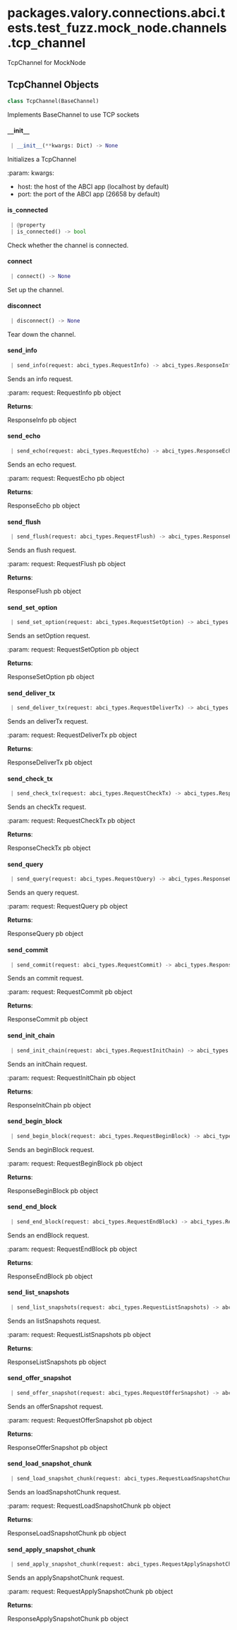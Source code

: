 <a name="packages.valory.connections.abci.tests.test_fuzz.mock_node.channels.tcp_channel"></a>
# packages.valory.connections.abci.tests.test`_`fuzz.mock`_`node.channels.tcp`_`channel

TcpChannel for MockNode

<a name="packages.valory.connections.abci.tests.test_fuzz.mock_node.channels.tcp_channel.TcpChannel"></a>
## TcpChannel Objects

```python
class TcpChannel(BaseChannel)
```

Implements BaseChannel to use TCP sockets

<a name="packages.valory.connections.abci.tests.test_fuzz.mock_node.channels.tcp_channel.TcpChannel.__init__"></a>
#### `__`init`__`

```python
 | __init__(**kwargs: Dict) -> None
```

Initializes a TcpChannel

:param: kwargs:
- host: the host of the ABCI app (localhost by default)
- port: the port of the ABCI app (26658 by default)

<a name="packages.valory.connections.abci.tests.test_fuzz.mock_node.channels.tcp_channel.TcpChannel.is_connected"></a>
#### is`_`connected

```python
 | @property
 | is_connected() -> bool
```

Check whether the channel is connected.

<a name="packages.valory.connections.abci.tests.test_fuzz.mock_node.channels.tcp_channel.TcpChannel.connect"></a>
#### connect

```python
 | connect() -> None
```

Set up the channel.

<a name="packages.valory.connections.abci.tests.test_fuzz.mock_node.channels.tcp_channel.TcpChannel.disconnect"></a>
#### disconnect

```python
 | disconnect() -> None
```

Tear down the channel.

<a name="packages.valory.connections.abci.tests.test_fuzz.mock_node.channels.tcp_channel.TcpChannel.send_info"></a>
#### send`_`info

```python
 | send_info(request: abci_types.RequestInfo) -> abci_types.ResponseInfo
```

Sends an info request.

:param: request: RequestInfo pb object

**Returns**:

ResponseInfo pb object

<a name="packages.valory.connections.abci.tests.test_fuzz.mock_node.channels.tcp_channel.TcpChannel.send_echo"></a>
#### send`_`echo

```python
 | send_echo(request: abci_types.RequestEcho) -> abci_types.ResponseEcho
```

Sends an echo request.

:param: request: RequestEcho pb object

**Returns**:

ResponseEcho pb object

<a name="packages.valory.connections.abci.tests.test_fuzz.mock_node.channels.tcp_channel.TcpChannel.send_flush"></a>
#### send`_`flush

```python
 | send_flush(request: abci_types.RequestFlush) -> abci_types.ResponseFlush
```

Sends an flush request.

:param: request: RequestFlush pb object

**Returns**:

ResponseFlush pb object

<a name="packages.valory.connections.abci.tests.test_fuzz.mock_node.channels.tcp_channel.TcpChannel.send_set_option"></a>
#### send`_`set`_`option

```python
 | send_set_option(request: abci_types.RequestSetOption) -> abci_types.ResponseSetOption
```

Sends an setOption request.

:param: request: RequestSetOption pb object

**Returns**:

ResponseSetOption pb object

<a name="packages.valory.connections.abci.tests.test_fuzz.mock_node.channels.tcp_channel.TcpChannel.send_deliver_tx"></a>
#### send`_`deliver`_`tx

```python
 | send_deliver_tx(request: abci_types.RequestDeliverTx) -> abci_types.ResponseDeliverTx
```

Sends an deliverTx request.

:param: request: RequestDeliverTx pb object

**Returns**:

ResponseDeliverTx pb object

<a name="packages.valory.connections.abci.tests.test_fuzz.mock_node.channels.tcp_channel.TcpChannel.send_check_tx"></a>
#### send`_`check`_`tx

```python
 | send_check_tx(request: abci_types.RequestCheckTx) -> abci_types.ResponseCheckTx
```

Sends an checkTx request.

:param: request: RequestCheckTx pb object

**Returns**:

ResponseCheckTx pb object

<a name="packages.valory.connections.abci.tests.test_fuzz.mock_node.channels.tcp_channel.TcpChannel.send_query"></a>
#### send`_`query

```python
 | send_query(request: abci_types.RequestQuery) -> abci_types.ResponseQuery
```

Sends an query request.

:param: request: RequestQuery pb object

**Returns**:

ResponseQuery pb object

<a name="packages.valory.connections.abci.tests.test_fuzz.mock_node.channels.tcp_channel.TcpChannel.send_commit"></a>
#### send`_`commit

```python
 | send_commit(request: abci_types.RequestCommit) -> abci_types.ResponseCommit
```

Sends an commit request.

:param: request: RequestCommit pb object

**Returns**:

ResponseCommit pb object

<a name="packages.valory.connections.abci.tests.test_fuzz.mock_node.channels.tcp_channel.TcpChannel.send_init_chain"></a>
#### send`_`init`_`chain

```python
 | send_init_chain(request: abci_types.RequestInitChain) -> abci_types.ResponseInitChain
```

Sends an initChain request.

:param: request: RequestInitChain pb object

**Returns**:

ResponseInitChain pb object

<a name="packages.valory.connections.abci.tests.test_fuzz.mock_node.channels.tcp_channel.TcpChannel.send_begin_block"></a>
#### send`_`begin`_`block

```python
 | send_begin_block(request: abci_types.RequestBeginBlock) -> abci_types.ResponseBeginBlock
```

Sends an beginBlock request.

:param: request: RequestBeginBlock pb object

**Returns**:

ResponseBeginBlock pb object

<a name="packages.valory.connections.abci.tests.test_fuzz.mock_node.channels.tcp_channel.TcpChannel.send_end_block"></a>
#### send`_`end`_`block

```python
 | send_end_block(request: abci_types.RequestEndBlock) -> abci_types.ResponseEndBlock
```

Sends an endBlock request.

:param: request: RequestEndBlock pb object

**Returns**:

ResponseEndBlock pb object

<a name="packages.valory.connections.abci.tests.test_fuzz.mock_node.channels.tcp_channel.TcpChannel.send_list_snapshots"></a>
#### send`_`list`_`snapshots

```python
 | send_list_snapshots(request: abci_types.RequestListSnapshots) -> abci_types.ResponseListSnapshots
```

Sends an listSnapshots request.

:param: request: RequestListSnapshots pb object

**Returns**:

ResponseListSnapshots pb object

<a name="packages.valory.connections.abci.tests.test_fuzz.mock_node.channels.tcp_channel.TcpChannel.send_offer_snapshot"></a>
#### send`_`offer`_`snapshot

```python
 | send_offer_snapshot(request: abci_types.RequestOfferSnapshot) -> abci_types.ResponseOfferSnapshot
```

Sends an offerSnapshot request.

:param: request: RequestOfferSnapshot pb object

**Returns**:

ResponseOfferSnapshot pb object

<a name="packages.valory.connections.abci.tests.test_fuzz.mock_node.channels.tcp_channel.TcpChannel.send_load_snapshot_chunk"></a>
#### send`_`load`_`snapshot`_`chunk

```python
 | send_load_snapshot_chunk(request: abci_types.RequestLoadSnapshotChunk) -> abci_types.ResponseLoadSnapshotChunk
```

Sends an loadSnapshotChunk request.

:param: request: RequestLoadSnapshotChunk pb object

**Returns**:

ResponseLoadSnapshotChunk pb object

<a name="packages.valory.connections.abci.tests.test_fuzz.mock_node.channels.tcp_channel.TcpChannel.send_apply_snapshot_chunk"></a>
#### send`_`apply`_`snapshot`_`chunk

```python
 | send_apply_snapshot_chunk(request: abci_types.RequestApplySnapshotChunk) -> abci_types.ResponseApplySnapshotChunk
```

Sends an applySnapshotChunk request.

:param: request: RequestApplySnapshotChunk pb object

**Returns**:

ResponseApplySnapshotChunk pb object

